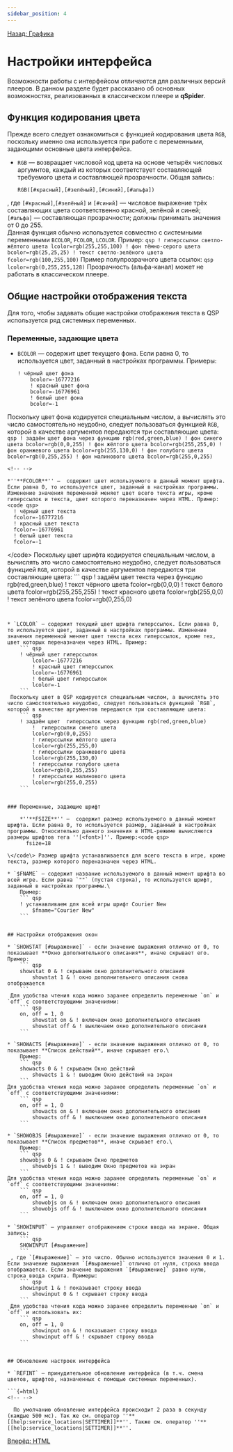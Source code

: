 ```yaml
---
sidebar_position: 4
---
```

[Назад: Графика](graphics)

# Настройки интерфейса

Возможности работы с интерфейсом отличаются для различных версий плееров. В данном разделе будет рассказано об основных возможностях, реализованных в классическом плеере и **qSpider**.

## Функция кодирования цвета

Прежде всего следует ознакомиться с функцией кодирования цвета `RGB`, поскольку именно она используется при работе с переменными, задающими основные цвета интерфейса.

* `RGB` — возвращает числовой код цвета на основе четырёх числовых аргумнтов, каждый из которых соответствует составляющей требуемого цвета и составляющей прозрачности. Общая запись:
    ``` qsp
    RGB([#красный],[#зелёный],[#синий],[#альфа])
    ```
 , где `[#красный]`,`[#зелёный]` и `[#синий]` — числовое выражение трёх составляющих цвета соответственно красной, зелёной и синей; `[#альфа]` — составляющая прозрачности; должны принимать значения от 0 до 255.\
    Данная функция обычно используется совместно с системными переменными `BCOLOR`, `FCOLOR`, `LCOLOR`. Пример:
    ``` qsp
    ! гиперссылки светло-жёлтого цвета
        lcolor=rgb(255,255,100)
        ! фон тёмно-серого цвета
        bcolor=rgb(25,25,25)
        ! текст светло-зелёного цвета
        fcolor=rgb(100,255,100)
    ```
Пример полупрозрачного цвета ссылок:
    ``` qsp
    lcolor=rgb(0,255,255,128)
    ```
Прозрачность (альфа-канал) может не работать в классическом плеере.

## Общие настройки отображения текста

Для того, чтобы задавать общие настройки отображения текста в QSP используется ряд системных переменных.

### Переменные, задающие цвета

* `BCOLOR` — содержит цвет текущего фона. Если равна 0, то используется цвет, заданный в настройках программы. Примеры:
    ``` qsp
    ! чёрный цвет фона
        bcolor=-16777216
        ! красный цвет фона
        bcolor=-16776961
        ! белый цвет фона
        bcolor=-1
    ```
 Поскольку цвет фона кодируется специальным числом, а вычислять это число самостоятельно неудобно, следует пользоваться функцией `RGB`, которой в качестве аргументов передаются три составляющие цвета:
    ``` qsp
    ! задаём цвет фона через функцию rgb(red,green,blue)
        ! фон синего цвета
        bcolor=rgb(0,0,255)
        ! фон жёлтого цвета
        bcolor=rgb(255,255,0)
        ! фон оранжевого цвета
        bcolor=rgb(255,130,0)
        ! фон голубого цвета
        bcolor=rgb(0,255,255)
        ! фон малинового цвета
        bcolor=rgb(255,0,255)
    ```


```{=html}
<!-- -->
```
    *''**FCOLOR**'' —  содержит цвет используемого в данный момент шрифта. Если равна 0, то используется цвет, заданный в настройках программы. Изменение значения переменной меняет цвет всего текста игры, кроме гиперссылок и текста, цвет которого переназначен через HTML. Пример:<code qsp>
      ! чёрный цвет текста
      fcolor=-16777216
      ! красный цвет текста
      fcolor=-16776961
      ! белый цвет текста
      fcolor=-1

\</code\> Поскольку цвет шрифта кодируется специальным числом, а вычислять это число самостоятельно неудобно, следует пользоваться функцией `RGB`, которой в качестве аргументов передаются три составляющие цвета:
    ``` qsp
    ! задаём цвет текста через функцию rgb(red,green,blue)
    ! текст чёрного цвета
    fcolor=rgb(0,0,0)
    ! текст белого цвета
    fcolor=rgb(255,255,255)
    ! текст красного цвета
    fcolor=rgb(255,0,0)
    ! текст зелёного цвета
    fcolor=rgb(0,255,0)

```


* `LCOLOR` — содержит текущий цвет шрифта гиперссылок. Если равна 0, то используется цвет, заданный в настройках программы. Изменение значения переменной меняет цвет текста всех гиперссылок, кроме тех, цвет которых переназначен через HTML. Пример:
    ``` qsp
    ! чёрный цвет гиперссылок
        lcolor=-16777216
        ! красный цвет гиперссылок
        lcolor=-16776961
        ! белый цвет гиперссылок
        lcolor=-1
    ```
 Поскольку цвет в QSP кодируется специальным числом, а вычислять это число самостоятельно неудобно, следует пользоваться функцией `RGB`, которой в качестве аргументов передаются три составляющие цвета:
    ``` qsp
    ! задаём цвет  гиперссылок через функцию rgb(red,green,blue)
        !  гиперссылки синего цвета
        lcolor=rgb(0,0,255)
        ! гиперссылки жёлтого цвета
        lcolor=rgb(255,255,0)
        ! гиперссылки оранжевого цвета
        lcolor=rgb(255,130,0)
        ! гиперссылки голубого цвета
        lcolor=rgb(0,255,255)
        ! гиперссылки малинового цвета
        lcolor=rgb(255,0,255)
    ```


### Переменные, задающие шрифт

    *''**FSIZE**'' —  содержит размер используемого в данный момент шрифта. Если равна 0, то используется размер, заданный в настройках программы. Относительно данного значения в HTML-режиме вычисляются размеры шрифтов тега ''[<font>]''. Пример:<code qsp>
      fsize=18

\</code\> Размер шрифта устанавливается для всего текста в игре, кроме текста, размер которого переназначен через HTML.

* `$FNAME` — содержит название используемого в данный момент шрифта во всей игре. Если равна `""` (пустая строка), то используется шрифт, заданный в настройках программы.\
    Пример:
    ``` qsp
    ! устанавливаем для всей игры шрифт Courier New
        $fname="Courier New"
    ```


## Настройки отображения окон

* `SHOWSTAT [#выражение]` - если значение выражения отлично от 0, то показывает **Окно дополнительного описания**, иначе скрывает его. Пример:
    ``` qsp
    showstat 0 & ! скрываем окно дополнительного описания
        showstat 1 & ! окно дополнительного описания снова отображается
    ```
 Для удобства чтения кода можно заранее определить переменные `on` и `off` с соответствующими значениями:
    ``` qsp
    on, off = 1, 0
        showstat on & ! включаем окно дополнительного описания
        showstat off & ! выключаем окно дополнительного описания
    ```

* `SHOWACTS [#выражение]` - если значение выражения отлично от 0, то показывает **Список действий**, иначе скрывает его.\
    Пример:
    ``` qsp
    showacts 0 & ! скрываем Окно действий
        showacts 1 & ! выводим Окно действий на экран
    ```
Для удобства чтения кода можно заранее определить переменные `on` и `off` с соответствующими значениями:
    ``` qsp
    on, off = 1, 0
        showacts on & ! включаем окно дополнительного описания
        showacts off & ! выключаем окно дополнительного описания
    ```

* `SHOWOBJS [#выражение]` - если значение выражения отлично от 0, то показывает **Список предметов**, иначе скрывает его.\
    Пример:
    ``` qsp
    showobjs 0 & ! скрываем Окно предметов
        showobjs 1 & ! выводим Окно предметов на экран
    ```
Для удобства чтения кода можно заранее определить переменные `on` и `off` с соответствующими значениями:
    ``` qsp
    on, off = 1, 0
        showobjs on & ! включаем окно дополнительного описания
        showobjs off & ! выключаем окно дополнительного описания
    ```

* `SHOWINPUT` — управляет отображением строки ввода на экране. Общая запись:
    ``` qsp
    SHOWINPUT [#выражение]
    ```
 , где `[#выражение]` — это число. Обычно используются значения 0 и 1. Если значение выражения `[#выражение]` отлично от нуля, строка ввода отображается. Если значение выражения `[#выражение]` равно нулю, строка ввода скрыта. Примеры:
    ``` qsp
    showinput 1 & ! показывает строку ввода
        showinput 0 & ! скрывает строку ввода
    ```
 Для удобства чтения кода можно заранее определить переменные `on` и `off` и использовать их:
    ``` qsp
    on, off = 1, 0
        showinput on & ! показывает строку ввода
        showinput off & ! скрывает строку ввода
    ```


## Обновление настроек интерфейса

* `REFINT` — принудительное обновление интерфейса (в т.ч. смена цветов, шрифтов, назначенных с помощью системных переменных).

```{=html}
<!-- -->
```
      По умолчанию обновление интерфейса происходит 2 раза в секунду (каждые 500 мс). Так же см. оператор ''**[[help:service_locations|SETTIMER]]**''. Также см. оператор ''**[[help:service_locations|SETTIMER]]**''.

[Вперёд: HTML](html)
